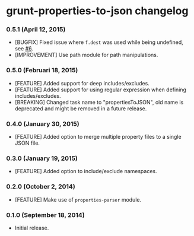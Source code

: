 # grunt-properties-to-json changelog

### 0.5.1 (April 12, 2015)

* [BUGFIX] Fixed issue where `f.dest` was used while being undefined, see [#6](https://github.com/jcbvm/grunt-properties-to-json/issues/6).
* [IMPROVEMENT] Use path module for path manipulations.

### 0.5.0 (Februari 18, 2015)

* [FEATURE] Added support for deep includes/excludes.
* [FEATURE] Added support for using regular expression when defining includes/excludes.
* [BREAKING] Changed task name to "propertiesToJSON", old name is deprecated and might be removed in a future release.

### 0.4.0 (January 30, 2015)

* [FEATURE] Added option to merge multiple property files to a single JSON file. 

### 0.3.0 (January 19, 2015)

* [FEATURE] Added option to include/exclude namespaces.

### 0.2.0 (October 2, 2014)
* [FEATURE] Make use of `properties-parser` module.

### 0.1.0 (September 18, 2014)

* Initial release.
